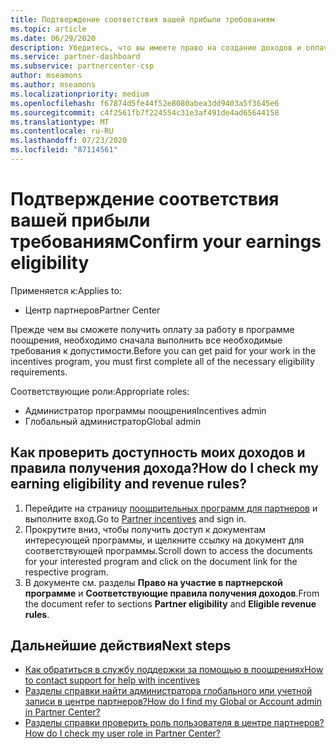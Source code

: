 ```yaml
---
title: Подтверждение соответствия вашей прибыли требованиям
ms.topic: article
ms.date: 06/29/2020
description: Убедитесь, что вы имеете право на создание доходов и оплачиваете в рамках программы поощрения.
ms.service: partner-dashboard
ms.subservice: partnercenter-csp
author: mseamons
ms.author: mseamons
ms.localizationpriority: medium
ms.openlocfilehash: f67874d5fe44f52e8080abea3dd9403a5f3645e6
ms.sourcegitcommit: c4f2561fb7f224554c31e3af491de4ad65644158
ms.translationtype: MT
ms.contentlocale: ru-RU
ms.lasthandoff: 07/23/2020
ms.locfileid: "87114561"
---
```

# <a name="confirm-your-earnings-eligibility"></a><span data-ttu-id="066a9-103">Подтверждение соответствия вашей прибыли требованиям</span><span class="sxs-lookup"><span data-stu-id="066a9-103">Confirm your earnings eligibility</span></span>

<span data-ttu-id="066a9-104">Применяется к:</span><span class="sxs-lookup"><span data-stu-id="066a9-104">Applies to:</span></span>

- <span data-ttu-id="066a9-105">Центр партнеров</span><span class="sxs-lookup"><span data-stu-id="066a9-105">Partner Center</span></span>

<span data-ttu-id="066a9-106">Прежде чем вы сможете получить оплату за работу в программе поощрения, необходимо сначала выполнить все необходимые требования к допустимости.</span><span class="sxs-lookup"><span data-stu-id="066a9-106">Before you can get paid for your work in the incentives program, you must first complete all of the necessary eligibility requirements.</span></span>

<span data-ttu-id="066a9-107">Соответствующие роли:</span><span class="sxs-lookup"><span data-stu-id="066a9-107">Appropriate roles:</span></span>

- <span data-ttu-id="066a9-108">Администратор программы поощрения</span><span class="sxs-lookup"><span data-stu-id="066a9-108">Incentives admin</span></span>
- <span data-ttu-id="066a9-109">Глобальный администратор</span><span class="sxs-lookup"><span data-stu-id="066a9-109">Global admin</span></span>

## <a name="how-do-i-check-my-earning-eligibility-and-revenue-rules"></a><span data-ttu-id="066a9-110">Как проверить доступность моих доходов и правила получения дохода?</span><span class="sxs-lookup"><span data-stu-id="066a9-110">How do I check my earning eligibility and revenue rules?</span></span>

1. <span data-ttu-id="066a9-111">Перейдите на страницу [поощрительных программ для партнеров](https://partner.microsoft.com/membership/partner-incentives) и выполните вход.</span><span class="sxs-lookup"><span data-stu-id="066a9-111">Go to [Partner incentives](https://partner.microsoft.com/membership/partner-incentives) and sign in.</span></span>
2. <span data-ttu-id="066a9-112">Прокрутите вниз, чтобы получить доступ к документам интересующей программы, и щелкните ссылку на документ для соответствующей программы.</span><span class="sxs-lookup"><span data-stu-id="066a9-112">Scroll down to access the documents for your interested program and click on the document link for the respective program.</span></span>
3. <span data-ttu-id="066a9-113">В документе см. разделы **Право на участие в партнерской программе** и **Соответствующие правила получения доходов**.</span><span class="sxs-lookup"><span data-stu-id="066a9-113">From the document refer to sections **Partner eligibility** and **Eligible revenue rules**.</span></span>

## <a name="next-steps"></a><span data-ttu-id="066a9-114">Дальнейшие действия</span><span class="sxs-lookup"><span data-stu-id="066a9-114">Next steps</span></span>

- [<span data-ttu-id="066a9-115">Как обратиться в службу поддержки за помощью в поощрениях</span><span class="sxs-lookup"><span data-stu-id="066a9-115">How to contact support for help with incentives</span></span>](https://support.microsoft.com/help/4014850)
- [<span data-ttu-id="066a9-116">Разделы справки найти администратора глобального или учетной записи в центре партнеров?</span><span class="sxs-lookup"><span data-stu-id="066a9-116">How do I find my Global or Account admin in Partner Center?</span></span>](https://support.microsoft.com/help/4534519)
- [<span data-ttu-id="066a9-117">Разделы справки проверить роль пользователя в центре партнеров?</span><span class="sxs-lookup"><span data-stu-id="066a9-117">How do I check my user role in Partner Center?</span></span>](https://support.microsoft.com/help/4534700)
